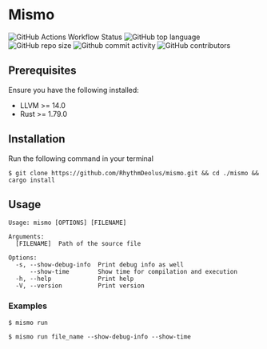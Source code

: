 # Mismo
<div id="badges">
    <img alt="GitHub Actions Workflow Status" src="https://img.shields.io/github/actions/workflow/status/RhythmDeolus/mismo/rust_test.yml" />
    <img alt="GitHub top language" src="https://img.shields.io/github/languages/top/RhythmDeolus/mismo" />
    <img alt="GitHub repo size" src="https://img.shields.io/github/repo-size/RhythmDeolus/mismo" />
    <img alt="Github commit activity" src="https://img.shields.io/github/commit-activity/m/RhythmDeolus/mismo" />
    <img alt="GitHub contributors" src="https://img.shields.io/github/contributors/RhythmDeolus/mismo" />
</div>


## Prerequisites

Ensure you have the following installed:
* LLVM >= 14.0
* Rust >= 1.79.0

## Installation

Run the following command in your terminal

```shell
$ git clone https://github.com/RhythmDeolus/mismo.git && cd ./mismo && cargo install
```

## Usage

```
Usage: mismo [OPTIONS] [FILENAME]

Arguments:
  [FILENAME]  Path of the source file

Options:
  -s, --show-debug-info  Print debug info as well
      --show-time        Show time for compilation and execution
  -h, --help             Print help
  -V, --version          Print version
```

### Examples

```shell
$ mismo run

$ mismo run file_name --show-debug-info --show-time
```
